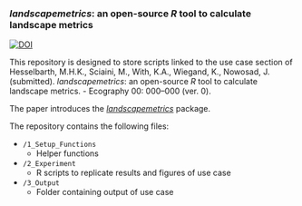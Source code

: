 ### *landscapemetrics*: an open-source *R* tool to calculate landscape metrics

[![DOI](https://zenodo.org/badge/DOI/10.5281/zenodo.2597977.svg)](https://doi.org/10.5281/zenodo.2597977)

This repository is designed to store scripts linked to the use case section of Hesselbarth, M.H.K., Sciaini, M., With, K.A., Wiegand, K., Nowosad, J. (submitted). *landscapemetrics*: an open-source *R* tool to calculate landscape metrics. - Ecography 00: 000–000 (ver. 0).

The paper introduces the [*landscapemetrics*](https://github.com/r-spatialecology/landscapemetrics) package.

The repository contains the following files:
- `/1_Setup_Functions`
  - Helper functions
- `/2_Experiment`
  - R scripts to replicate results and figures of use case 
- `/3_Output`
  - Folder containing output of use case